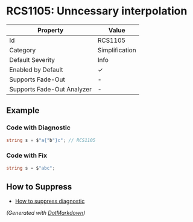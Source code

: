 # RCS1105: Unncessary interpolation

| Property                    | Value          |
| --------------------------- | -------------- |
| Id                          | RCS1105        |
| Category                    | Simplification |
| Default Severity            | Info           |
| Enabled by Default          | &#x2713;       |
| Supports Fade\-Out          | \-             |
| Supports Fade\-Out Analyzer | \-             |

## Example

### Code with Diagnostic

```csharp
string s = $"a{"b"}c"; // RCS1105
```

### Code with Fix

```csharp
string s = $"abc";
```

## How to Suppress

* [How to suppress diagnostic](../HowToConfigureAnalyzers#HowToSupressDiagnostic.md)

*\(Generated with [DotMarkdown](http://github.com/JosefPihrt/DotMarkdown)\)*